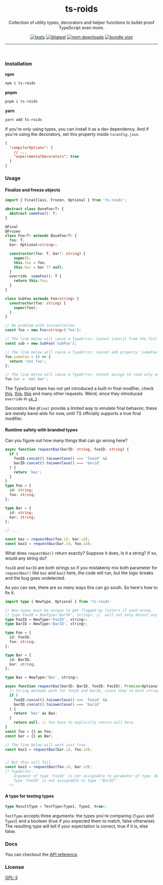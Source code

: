 <div align="center">

# ts-roids

Collection of utility types, decorators and helper functions to bullet proof TypeScript even more.

[![tests](https://github.com/AshGw/ts-roids/actions/workflows/test.yml/badge.svg)](https://github.com/AshGw/ts-roids/actions/workflows/test.yml)
[![@latest](https://img.shields.io/npm/v/ts-roids.svg)](https://www.npmjs.com/package/ts-roids)
[![npm downloads](https://img.shields.io/npm/dm/ts-utils.svg)](https://www.npmjs.com/package/ts-roids)
[![bundle size](https://img.shields.io/bundlephobia/minzip/utility-types.svg)](https://www.npmjs.com/package/ts-roids)
<hr/><br/>
</div>

### Installation 
**npm**
```bash
npm i ts-roids
```
**pnpm**
```bash
pnpm i ts-roids
```
**yarn**
```bash
yarn add ts-roids
```
If you're only using types, you can install it as a dev dependency.
And if you're using the decorators, set this property inside `tsconfig.json`.
```json
{
  "compilerOptions": {
    // ...
    "experimentalDecorators": true
  }
}
```
### Usage
#### Finalize and freeze objects
```ts
import { FinalClass, Frozen, Optional } from 'ts-roids';

abstract class BaseFoo<T> {
  abstract someFoo(): T;
}

@Final
@Frozen
class Foo<T> extends BaseFoo<T> {
  foo: T;
  bar: Optional<string>;

  constructor(foo: T, bar?: string) {
    super();
    this.foo = foo;
    this.bar = bar ?? null;
  }
  override  someFoo(): T {
    return this.foo;
  }
}

class SubFoo extends Foo<string> {
  constructor(foo: string) {
    super(foo);
  }
}

// No problem with instantiation
const foo = new Foo<string>('foo');

// The line below will cause a TypeError: Cannot inherit from the finl class Foo
const sub = new SubFoo('subFoo');

// The line below will cause a TypeError: Cannot add property 'someFoo', object is not extensible
foo.someFoo = () => {
  return 'not foo';
};

// The line below will cause a TypeError: Cannot assign to read only property 'bar'
foo.bar = 'not bar';
```

The TypeScript team has not yet introduced a built-in final modifier, check [this](https://github.com/microsoft/TypeScript/issues/1534), [this](https://github.com/microsoft/TypeScript/issues/8306), [this](https://github.com/microsoft/TypeScript/issues/50532) and many other requests. 
Weird, since they introduced `override` in [`v4.3`](https://www.typescriptlang.org/docs/handbook/release-notes/typescript-4-3.html#override-and-the---noimplicitoverride-flag) .

Decorators like ``@Final`` provide a limited way to emulate final behavior, these are merely band-aids for now, until TS officially supports a true final modifier.
#### Runtime safety with branded types
Can you figure out how many things that can go wrong here?
```typescript 
async function requestBaz(barID: string, fooID: string) {
  if (
    fooID.concat().toLowerCase() === 'fooid' &&
    barID.concat().toLowerCase() === 'barid'
  ) {
    return 'baz';
  }
}
type Foo = {
  id: string;
  foo: string;
};

type Bar = {
  id: string;
  bar: string;
};

// ...

const baz = requestBaz(foo.id, bar.id);
const baz2 = requestBaz(bar.id, foo.id);
```
What does `requestBaz()` return exactly? Suppose it does, Is it a string? If so, would any string do?  

 ``fooID`` and ``barID`` are both strings so if you mistakenly mix both parameter for `requestBaz()` like ``baz`` and ``baz2`` here, the code will run, but the logic breaks and the bug goes undetected.

As you can see, there are so many ways this can go south. 
So here's how to fix it.
```typescript 
import type { NewType, Optional } from 'ts-roids' 

// New types must be unique to get flagged by linters if used wrong.
// type FooID = NewType<'BarID', string>; //  will not help detect any errors. Even though the type declaration itself is different.
type FooID = NewType<'FooID', string>;
type BarID = NewType<'BarID', string>;

type Foo = {
  id: FooID;
  foo: string;
};

type Bar = {
  id: BarID;
  bar: string;
};

type Baz = NewType<'Baz', string>;

async function requestBaz(barID: BarID, fooID: FooID): Promise<Optional<Baz>> {
  // String methods work for fooID and barID, since they're both strings.
  if (
    fooID.concat().toLowerCase() === 'fooid' &&
    barID.concat().toLowerCase() === 'barid'
  ) {
    return 'baz' as Baz; 
  }
    return null; // You have to explicitly return null here.
}
const foo = {} as Foo;
const bar = {} as Bar;

// The line below will work just fine.
const baz1 = requestBaz(bar.id, foo.id); 


// But this will fail.
const baz2 = requestBaz(foo.id, bar.id); 
/* TypeError: 
    Argument of type 'FooID' is not assignable to parameter of type 'BarID'.
    Type 'FooID' is not assignable to type '"BarID"' 
  */
```
#### A type for testing types
```typescript 
type ResultType = TestType<Type1, Type2, true>;
```
``TestType`` accepts three arguments: the types you're comparing (``Type1`` and ``Type2``) and a boolean (true if you expected them to match, false otherwise). The resulting type will tell if your expectation is correct, true if it is, else false.

### Docs
You can checkout the [API reference](https://ashgw.github.io/ts-roids/).
### License 
[GPL-3](/LICENSE)